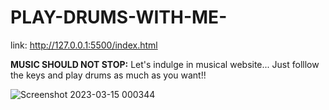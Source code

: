 # PLAY-DRUMS-WITH-ME-

link: http://127.0.0.1:5500/index.html

**MUSIC SHOULD NOT STOP:**
Let's indulge in musical website...
Just folllow the keys and play drums as much as you want!!

![Screenshot 2023-03-15 000344](https://user-images.githubusercontent.com/104789491/225104166-eccea134-ff12-429b-8b9d-282edbc487aa.jpg)
